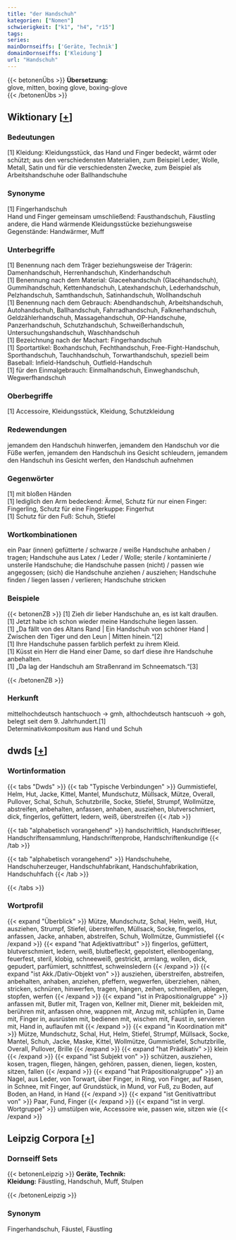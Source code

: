 ```yaml
---
title: "der Handschuh"
kategorien: ["Nomen"]
schwierigkeit: ["k1", "h4", "r15"]
tags:
series:
mainDornseiffs: ['Geräte, Technik']
domainDornseiffs: ['Kleidung']
url: "Handschuh"
---
```


{{< betonenÜbs >}}
**Übersetzung:**  
glove, mitten, boxing glove, boxing-glove  
{{< /betonenÜbs >}}

## Wiktionary [[+](https://de.wiktionary.org/wiki/Handschuh)]

### Bedeutungen
[1] Kleidung: Kleidungsstück, das Hand und Finger bedeckt, wärmt oder schützt; aus den verschiedensten Materialien, zum Beispiel Leder, Wolle, Metall, Satin und für die verschiedensten Zwecke, zum Beispiel als Arbeitshandschuhe oder Ballhandschuhe  

### Synonyme
[1] Fingerhandschuh  
Hand und Finger gemeinsam umschließend: Fausthandschuh, Fäustling  
andere, die Hand wärmende Kleidungsstücke beziehungsweise Gegenstände: Handwärmer, Muff  

### Unterbegriffe
[1] Benennung nach dem Träger beziehungsweise der Trägerin: Damenhandschuh, Herrenhandschuh, Kinderhandschuh  
[1] Benennung nach dem Material: Glaceehandschuh (Glacéhandschuh), Gummihandschuh, Kettenhandschuh, Latexhandschuh, Lederhandschuh, Pelzhandschuh, Samthandschuh, Satinhandschuh, Wollhandschuh  
[1] Benennung nach dem Gebrauch: Abendhandschuh, Arbeitshandschuh, Autohandschuh, Ballhandschuh, Fahrradhandschuh, Falknerhandschuh, Geldzählerhandschuh, Massagehandschuh, OP-Handschuhe, Panzerhandschuh, Schutzhandschuh, Schweißerhandschuh, Untersuchungshandschuh, Waschhandschuh  
[1] Bezeichnung nach der Machart: Fingerhandschuh  
[1] Sportartikel: Boxhandschuh, Fechthandschuh, Free-Fight-Handschuh, Sporthandschuh, Tauchhandschuh, Torwarthandschuh, speziell beim Baseball: Infield-Handschuh, Outfield-Handschuh  
[1] für den Einmalgebrauch: Einmalhandschuh, Einweghandschuh, Wegwerfhandschuh  

### Oberbegriffe
[1] Accessoire, Kleidungsstück, Kleidung, Schutzkleidung  

### Redewendungen
jemandem den Handschuh hinwerfen, jemandem den Handschuh vor die Füße werfen, jemandem den Handschuh ins Gesicht schleudern, jemandem den Handschuh ins Gesicht werfen, den Handschuh aufnehmen  

### Gegenwörter
[1] mit bloßen Händen  
[1] lediglich den Arm bedeckend: Ärmel, Schutz für nur einen Finger: Fingerling, Schutz für eine Fingerkuppe: Fingerhut  
[1] Schutz für den Fuß: Schuh, Stiefel  

### Wortkombinationen
ein Paar (innen) gefütterte / schwarze / weiße Handschuhe anhaben / tragen; Handschuhe aus Latex / Leder / Wolle; sterile / kontaminierte / unsterile Handschuhe; die Handschuhe passen (nicht) / passen wie angegossen; (sich) die Handschuhe anziehen / ausziehen; Handschuhe finden / liegen lassen / verlieren; Handschuhe stricken  

### Beispiele
{{< betonenZB >}}
[1] Zieh dir lieber Handschuhe an, es ist kalt draußen.  
[1] Jetzt habe ich schon wieder meine Handschuhe liegen lassen.  
[1] „Da fällt von des Altans Rand | Ein Handschuh von schöner Hand | Zwischen den Tiger und den Leun | Mitten hinein.“[2]  
[1] Ihre Handschuhe passen farblich perfekt zu ihrem Kleid.  
[1] Küsst ein Herr die Hand einer Dame, so darf diese ihre Handschuhe anbehalten.  
[1] „Da lag der Handschuh am Straßenrand im Schneematsch.“[3]  

{{< /betonenZB >}}
### Herkunft
mittelhochdeutsch hantschuoch → gmh, althochdeutsch hantscuoh → goh, belegt seit dem 9. Jahrhundert.[1]  
Determinativkompositum aus Hand und Schuh  



## dwds [[+](https://www.dwds.de/wb/Handschuh)]

### Wortinformation
{{< tabs "Dwds" >}}
{{< tab "Typische Verbindungen" >}}
Gummistiefel, Helm, Hut, Jacke, Kittel, Mantel, Mundschutz, Müllsack, Mütze, Overall, Pullover, Schal, Schuh, Schutzbrille, Socke, Stiefel, Strumpf, Wollmütze, abstreifen, anbehalten, anfassen, anhaben, ausziehen, blutverschmiert, dick, fingerlos, gefüttert, ledern, weiß, überstreifen
{{< /tab >}}

{{< tab "alphabetisch vorangehend" >}}
handschriftlich, Handschriftleser, Handschriftensammlung, Handschriftenprobe, Handschriftenkundige
{{< /tab >}}

{{< tab "alphabetisch vorangehend" >}}
Handschuhehe, Handschuherzeuger, Handschuhfabrikant, Handschuhfabrikation, Handschuhfach
{{< /tab >}}

{{< /tabs >}}

### Wortprofil
{{< expand "Überblick" >}} Mütze, Mundschutz, Schal, Helm, weiß, Hut, ausziehen, Strumpf, Stiefel, überstreifen, Müllsack, Socke, fingerlos, anfassen, Jacke, anhaben, abstreifen, Schuh, Wollmütze, Gummistiefel {{< /expand >}}
{{< expand "hat Adjektivattribut" >}} fingerlos, gefüttert, blutverschmiert, ledern, weiß, blutbefleckt, gepolstert, ellenbogenlang, feuerfest, steril, klobig, schneeweiß, gestrickt, armlang, wollen, dick, gepudert, parfümiert, schnittfest, schweinsledern {{< /expand >}}
{{< expand "ist Akk./Dativ-Objekt von" >}} ausziehen, überstreifen, abstreifen, anbehalten, anhaben, anziehen, pfeffern, wegwerfen, überziehen, nähen, stricken, schnüren, hinwerfen, tragen, hängen, zeihen, schmeißen, ablegen, stopfen, werfen {{< /expand >}}
{{< expand "ist in Präpositionalgruppe" >}} anfassen mit, Butler mit, Tragen von, Kellner mit, Diener mit, bekleiden mit, berühren mit, anfassen ohne, wappnen mit, Anzug mit, schlüpfen in, Dame mit, Finger in, ausrüsten mit, bedienen mit, wischen mit, Faust in, servieren mit, Hand in, auflaufen mit {{< /expand >}}
{{< expand "in Koordination mit" >}} Mütze, Mundschutz, Schal, Hut, Helm, Stiefel, Strumpf, Müllsack, Socke, Mantel, Schuh, Jacke, Maske, Kittel, Wollmütze, Gummistiefel, Schutzbrille, Overall, Pullover, Brille {{< /expand >}}
{{< expand "hat Prädikativ" >}} klein {{< /expand >}}
{{< expand "ist Subjekt von" >}} schützen, ausziehen, kosen, tragen, fliegen, hängen, gehören, passen, dienen, liegen, kosten, sitzen, fallen {{< /expand >}}
{{< expand "hat Präpositionalgruppe" >}} an Nagel, aus Leder, von Torwart, über Finger, in Ring, von Finger, auf Rasen, in Schnee, mit Finger, auf Grundstück, in Mund, vor Fuß, zu Boden, auf Boden, an Hand, in Hand {{< /expand >}}
{{< expand "ist Genitivattribut von" >}} Paar, Fund, Finger {{< /expand >}}
{{< expand "ist in vergl. Wortgruppe" >}} umstülpen wie, Accessoire wie, passen wie, sitzen wie {{< /expand >}}

## Leipzig Corpora [[+](https://corpora.uni-leipzig.de/en/res?word=Handschuh&corpusId=deu_newscrawl-public_2018)]

### Dornseiff Sets
{{< betonenLeipzig >}}
**Geräte, Technik:**  
**Kleidung:** Fäustling, Handschuh, Muff, Stulpen  

{{< /betonenLeipzig >}}

### Synonym
Fingerhandschuh, Fäustel, Fäustling

